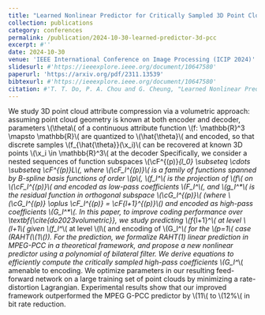 ```yaml
---
title: "Learned Nonlinear Predictor for Critically Sampled 3D Point Cloud Attribute Compression"
collection: publications
category: conferences
permalink: /publication/2024-10-30-learned-predictor-3d-pcc
excerpt: #''
date: 2024-10-30
venue: 'IEEE International Conference on Image Processing (ICIP 2024)'
slidesurl: #'https://ieeexplore.ieee.org/document/10647580'
paperurl: 'https://arxiv.org/pdf/2311.13539'
bibtexurl: #'https://ieeexplore.ieee.org/document/10647580'
citation: #'T. T. Do, P. A. Chou and G. Cheung, "Learned Nonlinear Predictor for Critically Sampled 3D Point Cloud Attribute Compression," 2024 IEEE International Conference on Image Processing (ICIP), Abu Dhabi, United Arab Emirates, 2024, pp. 3299-3305, doi: 10.1109/ICIP51287.2024.10647580.'
---
```

We study 3D point cloud attribute compression via a volumetric approach: assuming point cloud geometry is known at both encoder and decoder, parameters \\(\theta\\( of a continuous attribute function \\(f: \mathbb{R}^3 \mapsto \mathbb{R}\\( are quantized to \\(\hat{\theta}\\( and encoded, so that discrete samples \\(f_{\hat{\theta}}(\x_i)\\( can be recovered at known 3D points \\(\x_i \in \mathbb{R}^3\\( at the decoder Specifically, we consider a nested sequences of function subspaces \\(\cF^{(p)}_{l_0} \subseteq \cdots \subseteq \cF^{(p)}_L\\(, where \\(\cF_l^{(p)}\\( is a family of functions spanned by B-spline basis functions of order \\(p\\(, \\(f_l^*\\( is the projection of \\(f\\( on \\(\cF_l^{(p)}\\( and encoded as low-pass coefficients \\(F_l^*\\(, and \\(g_l^*\\( is the residual function in orthogonal subspace \\(\cG_l^{(p)}\\( (where \\(\cG_l^{(p)} \oplus \cF_l^{(p)} = \cF_{l+1}^{(p)}\\() and encoded as high-pass coefficients \\(G_l^*\\(. In this paper, to improve coding performance over \textbf{\cite{do2023volumetric}}, we study predicting \\(f_{l+1}^*\\( at level \\(l+1\\( given \\(f_l^*\\( at level \\(l\\( and encoding of \\(G_l^*\\( for the \\(p=1\\( case (RAHT(\\(1\\()). For the prediction, we formalize RAHT(1) linear prediction in MPEG-PCC in a theoretical framework, and propose a new nonlinear predictor using a polynomial of bilateral filter. We derive equations to efficiently compute the critically sampled high-pass coefficients \\(G_l^*\\( amenable to encoding. We optimize parameters in our resulting feed-forward network on a large training set of point clouds by minimizing a rate-distortion Lagrangian. Experimental results show that our improved framework outperformed the MPEG G-PCC predictor by \\(11\\( to \\(12\%\\( in bit rate reduction.